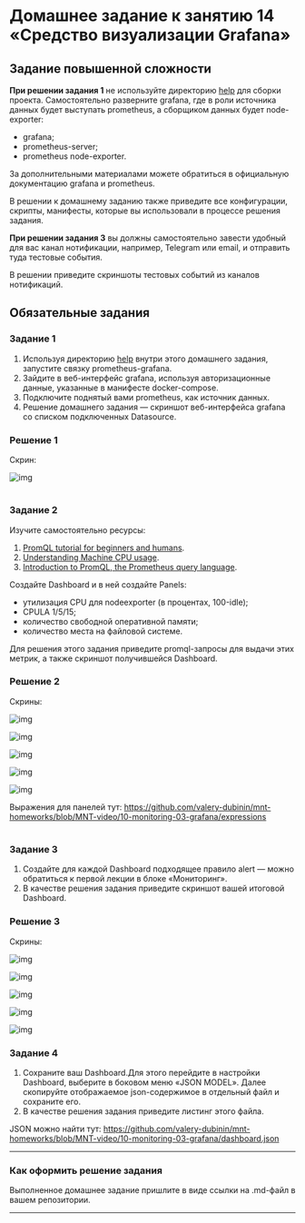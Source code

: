 # Домашнее задание к занятию 14 «Средство визуализации Grafana»

## Задание повышенной сложности

**При решении задания 1** не используйте директорию [help](./help) для сборки проекта. Самостоятельно разверните grafana, где в роли источника данных будет выступать prometheus, а сборщиком данных будет node-exporter:

- grafana;
- prometheus-server;
- prometheus node-exporter.

За дополнительными материалами можете обратиться в официальную документацию grafana и prometheus.

В решении к домашнему заданию также приведите все конфигурации, скрипты, манифесты, которые вы 
использовали в процессе решения задания.

**При решении задания 3** вы должны самостоятельно завести удобный для вас канал нотификации, например, Telegram или email, и отправить туда тестовые события.

В решении приведите скриншоты тестовых событий из каналов нотификаций.

## Обязательные задания

### Задание 1

1. Используя директорию [help](./help) внутри этого домашнего задания, запустите связку prometheus-grafana.
1. Зайдите в веб-интерфейс grafana, используя авторизационные данные, указанные в манифесте docker-compose.
1. Подключите поднятый вами prometheus, как источник данных.
1. Решение домашнего задания — скриншот веб-интерфейса grafana со списком подключенных Datasource.

### Решение 1

Скрин:

![img](https://github.com/valery-dubinin/mnt-homeworks/blob/MNT-video/10-monitoring-03-grafana/img/01.png)

#

### Задание 2

Изучите самостоятельно ресурсы:

1. [PromQL tutorial for beginners and humans](https://valyala.medium.com/promql-tutorial-for-beginners-9ab455142085).
1. [Understanding Machine CPU usage](https://www.robustperception.io/understanding-machine-cpu-usage).
1. [Introduction to PromQL, the Prometheus query language](https://grafana.com/blog/2020/02/04/introduction-to-promql-the-prometheus-query-language/).

Создайте Dashboard и в ней создайте Panels:

- утилизация CPU для nodeexporter (в процентах, 100-idle);
- CPULA 1/5/15;
- количество свободной оперативной памяти;
- количество места на файловой системе.

Для решения этого задания приведите promql-запросы для выдачи этих метрик, а также скриншот получившейся Dashboard.

### Решение 2

Скрины:

![img](https://github.com/valery-dubinin/mnt-homeworks/blob/MNT-video/10-monitoring-03-grafana/img/02.png)

![img](https://github.com/valery-dubinin/mnt-homeworks/blob/MNT-video/10-monitoring-03-grafana/img/03.png)

![img](https://github.com/valery-dubinin/mnt-homeworks/blob/MNT-video/10-monitoring-03-grafana/img/04.png)

![img](https://github.com/valery-dubinin/mnt-homeworks/blob/MNT-video/10-monitoring-03-grafana/img/05.png)

![img](https://github.com/valery-dubinin/mnt-homeworks/blob/MNT-video/10-monitoring-03-grafana/img/06.png)

Выражения для панелей тут: https://github.com/valery-dubinin/mnt-homeworks/blob/MNT-video/10-monitoring-03-grafana/expressions

#

### Задание 3

1. Создайте для каждой Dashboard подходящее правило alert — можно обратиться к первой лекции в блоке «Мониторинг».
1. В качестве решения задания приведите скриншот вашей итоговой Dashboard.

### Решение 3

Скрины:

![img](https://github.com/valery-dubinin/mnt-homeworks/blob/MNT-video/10-monitoring-03-grafana/img/07.png)

![img](https://github.com/valery-dubinin/mnt-homeworks/blob/MNT-video/10-monitoring-03-grafana/img/08.png)

![img](https://github.com/valery-dubinin/mnt-homeworks/blob/MNT-video/10-monitoring-03-grafana/img/09.png)

![img](https://github.com/valery-dubinin/mnt-homeworks/blob/MNT-video/10-monitoring-03-grafana/img/10.png)

![img](https://github.com/valery-dubinin/mnt-homeworks/blob/MNT-video/10-monitoring-03-grafana/img/11.png)


### Задание 4

1. Сохраните ваш Dashboard.Для этого перейдите в настройки Dashboard, выберите в боковом меню «JSON MODEL». Далее скопируйте отображаемое json-содержимое в отдельный файл и сохраните его.
1. В качестве решения задания приведите листинг этого файла.

JSON можно найти тут: https://github.com/valery-dubinin/mnt-homeworks/blob/MNT-video/10-monitoring-03-grafana/dashboard.json

---

### Как оформить решение задания

Выполненное домашнее задание пришлите в виде ссылки на .md-файл в вашем репозитории.

---
